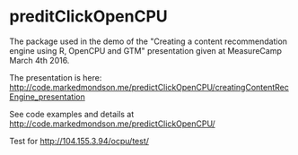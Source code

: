 # preditClickOpenCPU

The package used in the demo of the "Creating a content recommendation engine using R, OpenCPU and GTM" presentation given at MeasureCamp March 4th 2016.

The presentation is here: 
http://code.markedmondson.me/predictClickOpenCPU/creatingContentRecEngine_presentation

See code examples and details at http://code.markedmondson.me/predictClickOpenCPU/ 

Test for http://104.155.3.94/ocpu/test/
